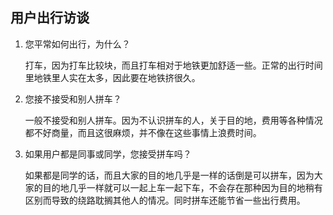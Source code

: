 ## 用户出行访谈

1. 您平常如何出行，为什么？

    打车，因为打车比较块，而且打车相对于地铁更加舒适一些。正常的出行时间里地铁里人实在太多，因此要在地铁挤很久。

2. 您接不接受和别人拼车？

    一般不接受和别人拼车。因为不认识拼车的人，关于目的地，费用等各种情况都不好商量，而且这很麻烦，并不像在这些事情上浪费时间。

3. 如果用户都是同事或同学，您接受拼车吗？

    如果都是同学的话，而且大家的目的地几乎是一样的话倒是可以拼车，因为大家的目的地几乎一样就可以一起上车一起下车，不会存在那种因为目的地稍有区别而导致的绕路耽搁其他人的情况。同时拼车还能节省一些出行费用。